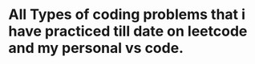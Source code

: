 # All Types of coding problems that i have practiced till date on leetcode and my personal vs code.
